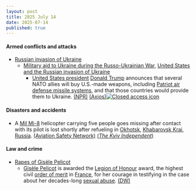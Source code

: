 ```yaml
---
layout: post
title: 2025 July 14
date: 2025-07-14
published: true
---
```



#### Armed conflicts and attacks

* [Russian invasion of Ukraine](https://en.wikipedia.org/wiki/Russian_invasion_of_Ukraine "Russian invasion of Ukraine")
  * [Military aid to Ukraine during the Russo-Ukrainian War](https://en.wikipedia.org/wiki/List_of_military_aid_to_Ukraine_during_the_Russo-Ukrainian_War "List of military aid to Ukraine during the Russo-Ukrainian War"), [United States and the Russian invasion of Ukraine](https://en.wikipedia.org/wiki/United_States_and_the_Russian_invasion_of_Ukraine "United States and the Russian invasion of Ukraine")
    * [United States president](https://en.wikipedia.org/wiki/United_States_president "United States president") [Donald Trump](https://en.wikipedia.org/wiki/Donald_Trump "Donald Trump") announces that several NATO allies will buy U.S.-made weapons, including [Patriot air defense missile systems](https://en.wikipedia.org/wiki/MIM-104_Patriot "MIM-104 Patriot"), and that those countries would provide them to Ukraine. [(NPR)](https://www.npr.org/2025/07/14/nx-s1-5467272/russia-ukraine-war-trump-nato-weapons-tariffs) [(Axios)](https://www.axios.com/2025/07/14/trump-missiles-ukraine-weapons-attack-russia)[![Closed access icon](//upload.wikimedia.org/wikipedia/commons/thumb/0/0e/Closed_Access_logo_transparent.svg/20px-Closed_Access_logo_transparent.svg.png)](https://en.wikipedia.org/wiki/Paywall "closed access publication – behind paywall")

#### Disasters and accidents

* A [Mil Mi-8](https://en.wikipedia.org/wiki/Mil_Mi-8 "Mil Mi-8") helicopter carrying five people goes missing after contact with its pilot is lost shortly after refueling in [Okhotsk](https://en.wikipedia.org/wiki/Okhotsk "Okhotsk"), [Khabarovsk Krai](https://en.wikipedia.org/wiki/Khabarovsk_Krai "Khabarovsk Krai"), [Russia](https://en.wikipedia.org/wiki/Russia "Russia"). [(Aviation Safety Network)](https://asn.flightsafety.org/wikibase/526906) [(*The Kyiv Independent*)](https://kyivindependent.com/russian-mi-8-helicopter-goes-missing-in-far-east-with-5-aboard/)

#### Law and crime

* [Rapes of Gisèle Pelicot](https://en.wikipedia.org/wiki/Rapes_of_Gis%C3%A8le_Pelicot "Rapes of Gisèle Pelicot")
  * [Gisèle Pelicot](https://en.wikipedia.org/wiki/Gis%C3%A8le_Pelicot "Gisèle Pelicot") is awarded the [Legion of Honour](https://en.wikipedia.org/wiki/Legion_of_Honour "Legion of Honour") award, the highest civil [order of merit](https://en.wikipedia.org/wiki/Order_of_merit "Order of merit") in [France](https://en.wikipedia.org/wiki/France "France"), for her courage in testifying in the case about her decades-long [sexual abuse](https://en.wikipedia.org/wiki/Sexual_abuse "Sexual abuse"). [(DW)](https://www.dw.com/en/gisele-pelicot-awarded-frances-highest-civilian-honor/a-73265170)
